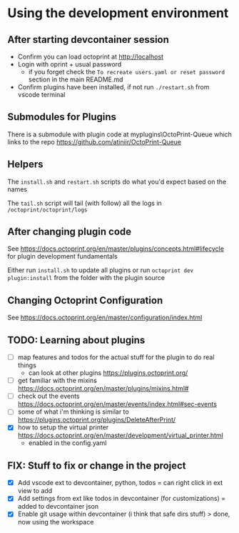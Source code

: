 # Using the development environment

## After starting devcontainer session

- Confirm you can load octoprint at <http://localhost>
- Login with oprint + usual password
  - if you forget check the `To recreate users.yaml or reset password` section in the main README.md
- Confirm plugins have been installed, if not run `./restart.sh` from vscode terminal

## Submodules for Plugins

There is a submodule with plugin code at myplugins\OctoPrint-Queue which links to the repo <https://github.com/atiniir/OctoPrint-Queue>

## Helpers

The `install.sh` and `restart.sh` scripts do what you'd expect based on the names

The `tail.sh` script will tail (with follow) all the logs in `/octoprint/octoprint/logs`

## After changing plugin code

See <https://docs.octoprint.org/en/master/plugins/concepts.html#lifecycle> for plugin development fundamentals

Either run `install.sh` to update all plugins or run `octoprint dev plugin:install` from the folder with the plugin source

## Changing Octoprint Configuration

See <https://docs.octoprint.org/en/master/configuration/index.html>

## TODO: Learning about plugins

- [ ] map features and todos for the actual stuff for the plugin to do real things
  - can look at other plugins <https://plugins.octoprint.org/>
- [ ] get familiar with the mixins <https://docs.octoprint.org/en/master/plugins/mixins.html#>
- [ ] check out the events <https://docs.octoprint.org/en/master/events/index.html#sec-events>
- [ ] some of what i'm thinking is similar to <https://plugins.octoprint.org/plugins/DeleteAfterPrint/>
- [x] how to setup the virtual printer <https://docs.octoprint.org/en/master/development/virtual_printer.html>
  - enabled in the config.yaml

## FIX: Stuff to fix or change in the project

- [x] Add vscode ext to devcontainer, python, todos = can right click in ext view to add
- [x] Add settings from ext like todos in devcontainer (for customizations) = added to devcontainer json
- [x] Enable git usage within devcontainer (i think that safe dirs stuff) > done, now using the workspace
